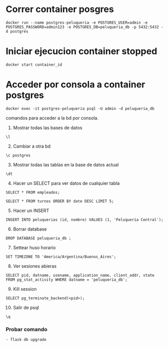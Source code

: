 
# Correr container posgres
```
docker run --name postgres-peluqueria -e POSTGRES_USER=admin -e POSTGRES_PASSWORD=admin123 -e POSTGRES_DB=peluqueria_db -p 5432:5432 -d postgres
```

# Iniciar ejecucion container stopped
```
docker start container_id
```

# Acceder por consola a container postgres 
```
docker exec -it postgres-peluqueria psql -U admin -d peluqueria_db 
```

comandos para acceder a la bd por consola.

1. Mostrar todas las bases de datos
```
\l
```

2. Cambiar a otra bd
```
\c postgres
```

3. Mostrar todas las tablas en la base de datos actual
```
\dt
```

4. Hacer un SELECT para ver datos de cualquier tabla
```
SELECT * FROM empleados;

SELECT * FROM turnos ORDER BY date DESC LIMIT 5;

```

5. Hacer un INSERT
```
INSERT INTO peluquerias (id, nombre) VALUES (1, 'Peluquería Central');
```

6. Borrar database
```
DROP DATABASE peluqueria_db ;
```

7. Settear huso horario
```
SET TIMEZONE TO 'America/Argentina/Buenos_Aires';
```

8. Ver sesiones abieras
```
SELECT pid, datname, usename, application_name, client_addr, state FROM pg_stat_activity WHERE datname = 'peluqueria_db';
```

9. Kill session
```
SELECT pg_terminate_backend(<pid>);
```

10. Salir de psql
```
\q
```


### Probar comando
    - flask db upgrade